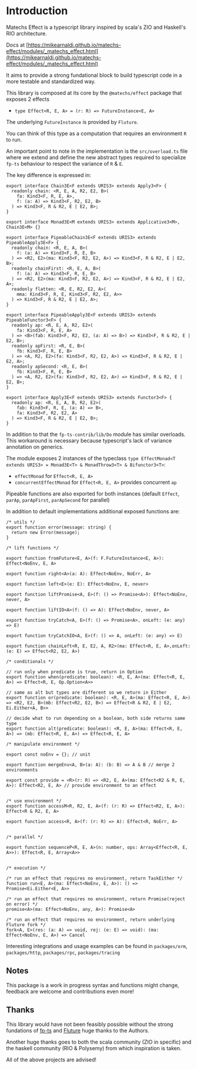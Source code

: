 # Introduction
Matechs Effect is a typescript library inspired by scala's ZIO and Haskell's RIO architecture.

Docs at [https://mikearnaldi.github.io/matechs-effect/modules/_matechs_effect.html](https://mikearnaldi.github.io/matechs-effect/modules/_matechs_effect.html)

It aims to provide a strong fundational block to build typescript code in a more testable and standardized way.

This library is composed at its core by the `@matechs/effect` package that exposes 2 effects

- `type Effect<R, E, A> = (r: R) => FutureInstance<E, A>`

The underlying `FutureInstance` is provided by `Fluture`.

You can think of this type as a computation that requires an environment `R` to run.

An important point to note in the implementation is the `src/overload.ts` file where we extend and define the new abstract types required to specialize `fp-ts` behaviour to respect the variance of `R` & `E`.

The key difference is expressed in:
```
export interface Chain3E<F extends URIS3> extends Apply3<F> {
  readonly chain: <R, E, A, R2, E2, B>(
    fa: Kind3<F, R, E, A>,
    f: (a: A) => Kind3<F, R2, E2, B>
  ) => Kind3<F, R & R2, E | E2, B>;
}

export interface Monad3E<M extends URIS3> extends Applicative3<M>, Chain3E<M> {}

export interface PipeableChain3E<F extends URIS3> extends PipeableApply3E<F> {
  readonly chain: <R, E, A, B>(
    f: (a: A) => Kind3<F, R, E, B>
  ) => <R2, E2>(ma: Kind3<F, R2, E2, A>) => Kind3<F, R & R2, E | E2, B>;
  readonly chainFirst: <R, E, A, B>(
    f: (a: A) => Kind3<F, R, E, B>
  ) => <R2, E2>(ma: Kind3<F, R2, E2, A>) => Kind3<F, R & R2, E | E2, A>;
  readonly flatten: <R, E, R2, E2, A>(
    mma: Kind3<F, R, E, Kind3<F, R2, E2, A>>
  ) => Kind3<F, R & R2, E | E2, A>;
}

export interface PipeableApply3E<F extends URIS3> extends PipeableFunctor3<F> {
  readonly ap: <R, E, A, R2, E2>(
    fa: Kind3<F, R, E, A>
  ) => <B>(fab: Kind3<F, R2, E2, (a: A) => B>) => Kind3<F, R & R2, E | E2, B>;
  readonly apFirst: <R, E, B>(
    fb: Kind3<F, R, E, B>
  ) => <A, R2, E2>(fa: Kind3<F, R2, E2, A>) => Kind3<F, R & R2, E | E2, A>;
  readonly apSecond: <R, E, B>(
    fb: Kind3<F, R, E, B>
  ) => <A, R2, E2>(fa: Kind3<F, R2, E2, A>) => Kind3<F, R & R2, E | E2, B>;
}

export interface Apply3E<F extends URIS3> extends Functor3<F> {
  readonly ap: <R, E, A, B, R2, E2>(
    fab: Kind3<F, R, E, (a: A) => B>,
    fa: Kind3<F, R2, E2, A>
  ) => Kind3<F, R & R2, E | E2, B>;
}
```

In addition to that the `fp-ts-contrib/lib/Do` module has similar overloads. This workaround is necessary because typescript's lack of variance annotation on generics.

The module exposes 2 instances of the typeclass `type EffectMonad<T extends URIS3> = Monad3E<T> & MonadThrow3<T> & Bifunctor3<T>`:

- `effectMonad` for `Effect<R, E, A>`
- `concurrentEffectMonad` for `Effect<R, E, A>` provides concurrent `ap`

Pipeable functions are also exported for both instances (default `Effect`, `parAp`, `parApFirst`, `parApSecond` for parallel)

In addition to default implementations additional exposed functions are:
```
/* utils */
export function error(message: string) {
  return new Error(message);
}

/* lift functions */

export function fromFuture<E, A>(f: F.FutureInstance<E, A>): Effect<NoEnv, E, A>

export function right<A>(a: A): Effect<NoEnv, NoErr, A>

export function left<E>(e: E): Effect<NoEnv, E, never>

export function liftPromise<A, E>(f: () => Promise<A>): Effect<NoEnv, never, A>

export function liftIO<A>(f: () => A): Effect<NoEnv, never, A>

export function tryCatch<A, E>(f: () => Promise<A>, onLeft: (e: any) => E)

export function tryCatchIO<A, E>(f: () => A, onLeft: (e: any) => E)

export function chainLeft<R, E, E2, A, R2>(ma: Effect<R, E, A>,onLeft: (e: E) => Effect<R2, E2, A>)

/* conditionals */

// run only when predicate is true, return in Option
export function when(predicate: boolean): <R, E, A>(ma: Effect<R, E, A>) => Effect<R, E, Op.Option<A>>

// same as alt but types are different so we return in Either
export function or(predicate: boolean): <R, E, A>(ma: Effect<R, E, A>) => <R2, E2, B>(mb: Effect<R2, E2, B>) => Effect<R & R2, E | E2, Ei.Either<A, B>>

// decide what to run depending on a boolean, both side returns same type
export function alt(predicate: boolean): <R, E, A>(ma: Effect<R, E, A>) => (mb: Effect<R, E, A>) => Effect<R, E, A>

/* manipulate environment */

export const noEnv = {}; // unit

export function mergeEnv<A, B>(a: A): (b: B) => A & B // merge 2 environments

export const provide = <R>(r: R) => <R2, E, A>(ma: Effect<R2 & R, E, A>): Effect<R2, E, A> // provide environment to an effect


/* use environment */
export function accessM<R, R2, E, A>(f: (r: R) => Effect<R2, E, A>): Effect<R & R2, E, A>

export function access<R, A>(f: (r: R) => A): Effect<R, NoErr, A>


/* parallel */

export function sequenceP<R, E, A>(n: number, ops: Array<Effect<R, E, A>>): Effect<R, E, Array<A>>


/* execution */

/* run an effect that requires no environment, return TaskEither */
function run<E, A>(ma: Effect<NoEnv, E, A>): () => Promise<Ei.Either<E, A>>

/* run an effect that requires no environment, return Promise(reject on error) */
promise<A>(ma: Effect<NoEnv, any, A>): Promise<A>

/* run an effect that requires no environment, return underlying Fluture fork */
fork<A, E>(res: (a: A) => void, rej: (e: E) => void): (ma: Effect<NoEnv, E, A>) => Cancel
``` 

Interesting integrations and usage examples can be found in `packages/orm`, `packages/http`, `packages/rpc`, `packages/tracing`

## Notes
This package is a work in progress syntax and functions might change, feedback are welcome and contributions even more!

## Thanks
This library would have not been feasibly possible without the strong fundations of [fp-ts](https://github.com/gcanti/fp-ts) and [Fluture](https://github.com/fluture-js/Fluture) huge thanks to the Authors.

Another huge thanks goes to both the scala community (ZIO in specific) and the haskell community (RIO & Polysemy) from which inspiration is taken.

All of the above projects are advised!